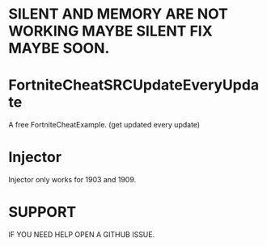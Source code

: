 # SILENT AND MEMORY ARE NOT WORKING MAYBE SILENT FIX MAYBE SOON.
# FortniteCheatSRCUpdateEveryUpdate
A free FortniteCheatExample. (get updated every update)

# Injector
Injector only works for 1903 and 1909.


# SUPPORT
IF YOU NEED HELP OPEN A GITHUB ISSUE.


